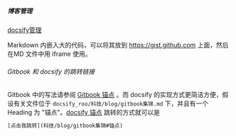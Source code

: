 
##### 博客管理

 [docsify管理](科技/blog/docsify/docsify管理.md) 

Markdown 内嵌入大的代码，可以将其放到 https://gist.github.com 上面，然后在MD 文件中用 iframe 使用。



###### Gitbook 和 docsify 的跳转链接

Gitbook 中的写法请参阅 [Gitbook 锚点](科技/blog/gitbook/gitbook集锦#锚点) 。而 docsify 的实现方式更简洁方便，假设有关文件位于 `docsify_roo/科技/blog/gitbook集锦.md` 下，并且有一个 Heading 为 "锚点"。[docsify 锚点](科技/blog/docsify/docsify_collection#嵌入gist代码) 跳转的方式就可以是

```html
[点击我跳转](科技/blog/gitbook集锦#锚点)
```


